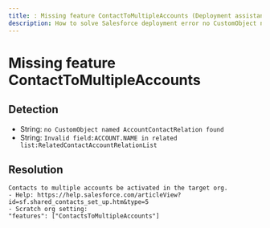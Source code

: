 ```yaml
---
title: : Missing feature ContactToMultipleAccounts (Deployment assistant)
description: How to solve Salesforce deployment error no CustomObject named AccountContactRelation found
---
```

<!-- markdownlint-disable MD013 -->
# Missing feature ContactToMultipleAccounts

## Detection

- String: `no CustomObject named AccountContactRelation found`
- String: `Invalid field:ACCOUNT.NAME in related list:RelatedContactAccountRelationList`

## Resolution

```shell
Contacts to multiple accounts be activated in the target org.
- Help: https://help.salesforce.com/articleView?id=sf.shared_contacts_set_up.htm&type=5
- Scratch org setting:
"features": ["ContactsToMultipleAccounts"]
```
